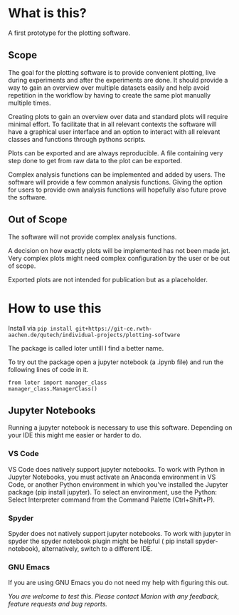 # What is this?
A first prototype for the plotting software. 

## Scope 

The goal for the plotting software is to provide convenient plotting, live during experiments and after the experiments are done. It should provide a way to gain an overview over multiple datasets easily and help avoid repetition in the workflow by having to create the same plot manually multiple times. 

Creating plots to gain an overview over data and standard plots will require minimal effort. To facilitate that in all relevant contexts the software will have a graphical user interface and an option to interact with all relevant classes and functions through pythons scripts. 

Plots can be exported and are always reproducible. A file containing very step done to get from raw data to the plot can be exported.

Complex analysis functions can be implemented and added by users. The software will provide a few common analysis functions. Giving the option for users to provide own analysis functions will hopefully also future prove the software. 

## Out of Scope

The software will not provide complex analysis functions.

A decision on how exactly plots will be implemented has not been made jet. Very complex plots might need complex configuration by the user or be out of scope.

Exported plots are not intended for publication but as a placeholder.

# How to use this

Install via `pip install git+https://git-ce.rwth-aachen.de/qutech/individual-projects/plotting-software`

The package is called loter untill I find a better name.

To try out the package open a jupyter notebook (a .ipynb file) and run the following lines of code in it.
```
from loter import manager_class
manager_class.ManagerClass()
```

## Jupyter Notebooks

Running a jupyter notebook is necessary to use this software.
Depending on your IDE this might me easier or harder to do. 

### VS Code
VS Code does natively support jupyter notebooks. To work with Python in Jupyter Notebooks, you must activate an Anaconda environment in VS Code, or another Python environment in which you've installed the Jupyter package (pip install jupyter). 
To select an environment, use the Python: Select Interpreter command from the Command Palette (Ctrl+Shift+P).

### Spyder
Spyder does not natively support jupyter notebooks. To work with jupyter in spyder the spyder notebook plugin might be helpful ( pip install spyder-notebook), alternatively, switch to a different IDE. 

### GNU Emacs
If you are using GNU Emacs you do not need my help with figuring this out.


*You are welcome to test this. Please contact Marion with any feedback, feature requests and bug reports.*

